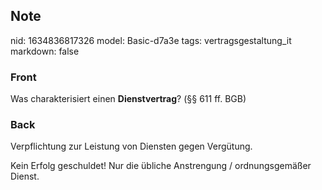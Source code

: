 ## Note
nid: 1634836817326
model: Basic-d7a3e
tags: vertragsgestaltung_it
markdown: false

### Front
Was charakterisiert einen <b>Dienstvertrag</b>? (§§ 611 ff. BGB)

### Back
Verpflichtung zur Leistung von Diensten gegen Vergütung. <div>
</div><div>Kein Erfolg geschuldet! Nur die übliche Anstrengung / ordnungsgemäßer Dienst.</div>
